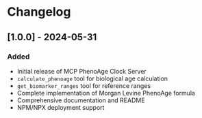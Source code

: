 # Changelog

## [1.0.0] - 2024-05-31

### Added
- Initial release of MCP PhenoAge Clock Server
- `calculate_phenoage` tool for biological age calculation
- `get_biomarker_ranges` tool for reference ranges
- Complete implementation of Morgan Levine PhenoAge formula
- Comprehensive documentation and README
- NPM/NPX deployment support
